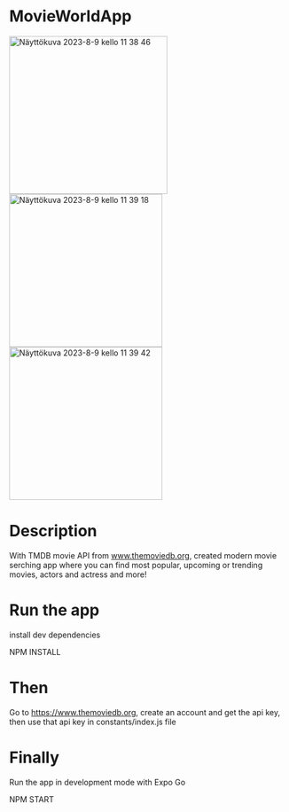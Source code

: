 # MovieWorldApp
<img width="285" alt="Näyttökuva 2023-8-9 kello 11 38 46" src="https://github.com/Ckeihas/MovieWorldApp/assets/96183675/26672792-04a2-4734-a5ad-879db599f74d">
<img width="276" alt="Näyttökuva 2023-8-9 kello 11 39 18" src="https://github.com/Ckeihas/MovieWorldApp/assets/96183675/ce887904-0d1f-4f31-b929-e5d0250a86b3">
<img width="276" alt="Näyttökuva 2023-8-9 kello 11 39 42" src="https://github.com/Ckeihas/MovieWorldApp/assets/96183675/6e581321-a82a-4811-af06-4fba64bdc9bf">


# Description
<Text>With TMDB movie API from www.themoviedb.org, created modern movie serching app where you can find most popular, upcoming or trending movies, actors and actress and more! </Text>

# Run the app
<Text>install dev dependencies</Text>

NPM INSTALL

# Then
<Text>Go to https://www.themoviedb.org, create an account and get the api key, then use that api key in constants/index.js file</Text>

# Finally
<Text>Run the app in development mode with Expo Go</Text>

NPM START

